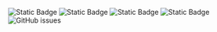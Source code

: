 ![Static Badge](https://img.shields.io/badge/blacklists-60-000000) ![Static Badge](https://img.shields.io/badge/blacklisted-2975548-cc0000) ![Static Badge](https://img.shields.io/badge/whitelisted-2242-00CC00) ![Static Badge](https://img.shields.io/badge/streaming_blacklist-28106-000000) ![GitHub issues](https://img.shields.io/github/issues/fabriziosalmi/blacklists)
